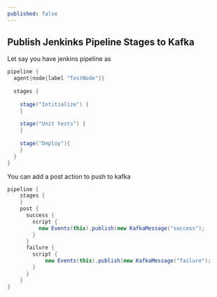 ```yaml
---
published: false
---
```

## Publish Jenkinks Pipeline Stages to Kafka

Let say you have jenkins pipeline as

```groovy
pipeline {
  agent{node{label "TestNode"}}
  
  stages {
  
    stage("Intitialize") {
    }
  
    stage("Unit tests") {
    }
  
    stage("Deploy"){
    }
  }
}
```

You can add a post action to push to kafka 


```groovy
pipeline {
    stages {
    }
    post {
      success {
        script {
          new Events(this).publish(new KafkaMessage("success");
        }
      }
      failure {
        script {
            new Events(this).publish(new KafkaMessage("failure");
        }
      }
    }
}
```